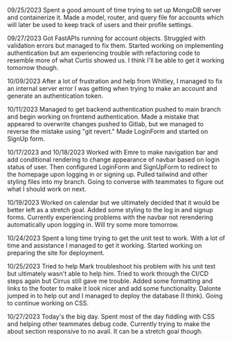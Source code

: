 09/25/2023
Spent a good amount of time trying to set up MongoDB server and containerize it. Made a model, router, and query file for accounts which will later be used to keep track of users and their profile settings.

09/27/2023
Got FastAPIs running for account objects. Struggled with validation errors but managed to fix them. Started working on implementing authentication but am experiencing trouble with refactoring code to resemble more of what Curtis showed us. I think I'll be able to get it working tomorrow though.

10/09/2023
After a lot of frustration and help from Whitley, I managed to fix an internal server error I was getting when trying to make an account and generate an authentication token.

10/11/2023
Managed to get backend authentication pushed to main branch and begin working on frontend authentication. Made a mistake that appeared to overwrite changes pushed to Gitlab, but we managed to reverse the mistake using "git revert." Made LoginForm and started on SignUp form.

10/17/2023 and 10/18/2023
Worked with Emre to make navigation bar and add conditional rendering to change appearance of navbar based on login status of user. Then configured LoginForm and SignUpForm to redirect to the homepage upon logging in or signing up. Pulled tailwind and other styling files into my branch. Going to converse with teammates to figure out what I should work on next.

10/19/2023
Worked on calendar but we ultimately decided that it would be better left as a stretch goal. Added some styling to the log in and signup forms. Currently experiencing problems with the navbar not rerendering automatically upon logging in. Will try some more tomorrow.

10/24/2023
Spent a long time trying to get the unit test to work. With a lot of time and assistance I managed to get it working. Started working on preparing the site for deployment.

10/25/2023
Tried to help Mark troubleshoot his problem with his unit test but ultimately wasn't able to help him. Tried to work through the CI/CD steps again but Cirrus still gave me trouble. Added some formatting and links to the footer to make it look nicer and add some functionality. Dalonte jumped in to help out and I managed to deploy the database (I think). Going to continue working on CSS.

10/27/2023
Today's the big day. Spent most of the day fiddling with CSS and helping other teammates debug code. Currently trying to make the about section responsive to no avail. It can be a stretch goal though. 
